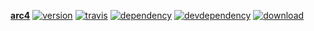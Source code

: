 **[arc4](https://github.com/hex7c0/arc4)**
[![version](http://img.shields.io/npm/v/arc4.svg?style=flat-square)](https://www.npmjs.org/package/arc4)
[![travis](http://img.shields.io/travis/hex7c0/arc4.svg?style=flat-square)](https://travis-ci.org/hex7c0/arc4)
[![dependency](http://img.shields.io/david/hex7c0/arc4.svg?style=flat-square)](https://david-dm.org/hex7c0/arc4)
[![devdependency](http://img.shields.io/david/dev/hex7c0/arc4.svg?style=flat-square)](https://david-dm.org/hex7c0/arc4#info=devDependencies)
[![download](http://img.shields.io/npm/dm/arc4.svg?style=flat-square)](https://www.npmjs.org/package/arc4)
